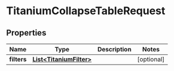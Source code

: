 

# TitaniumCollapseTableRequest


## Properties

| Name | Type | Description | Notes |
|------------ | ------------- | ------------- | -------------|
|**filters** | [**List&lt;TitaniumFilter&gt;**](TitaniumFilter.md) |  |  [optional] |



